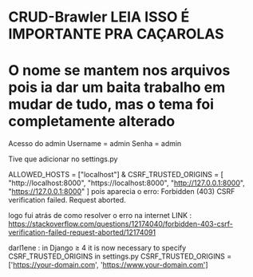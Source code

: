 # CRUD-Brawler LEIA ISSO É IMPORTANTE PRA CAÇAROLAS
# O nome se mantem nos arquivos pois ia dar um baita trabalho em mudar de tudo, mas o tema foi completamente alterado

Acesso do admin
Username = admin
Senha = admin

Tive que adicionar no settings.py

ALLOWED_HOSTS = ["localhost"]
&
CSRF_TRUSTED_ORIGINS = [
    "http://localhost:8000",
    "https://localhost:8000",
    "http://127.0.0.1:8000",
    "https://127.0.0.1:8000"
]
pois aparecia o erro:
Forbidden (403)
CSRF verification failed. Request aborted.

logo fui atrás de como resolver o erro na internet 
LINK : https://stackoverflow.com/questions/12174040/forbidden-403-csrf-verification-failed-request-aborted/12174091

 darl1ene : 
    in Django ≥ 4 it is now necessary to specify CSRF_TRUSTED_ORIGINS in settings.py
    CSRF_TRUSTED_ORIGINS = ['https://your-domain.com', 'https://www.your-domain.com']
